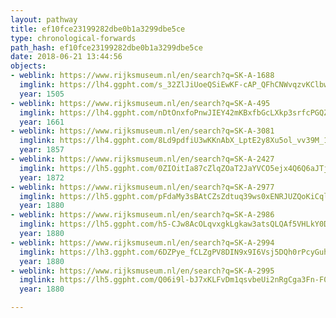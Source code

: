 ```yaml
---
layout: pathway
title: ef10fce23199282dbe0b1a3299dbe5ce
type: chronological-forwards
path_hash: ef10fce23199282dbe0b1a3299dbe5ce
date: 2018-06-21 13:44:56
objects:
- weblink: https://www.rijksmuseum.nl/en/search?q=SK-A-1688
  imglink: https://lh4.ggpht.com/s_32ZlJiUoeQSiEwKF-cAP_QFhCNWvqzvKClbwpC6A_r-ziJvJumqG_8OPrdts4RPkOEwvZNSwV-jbcMM8GkYXdftJPy=s200
  year: 1505
- weblink: https://www.rijksmuseum.nl/en/search?q=SK-A-495
  imglink: https://lh4.ggpht.com/nDtOnxfoPnwJIEY42mKBxfbGcLXkp3srfcPGQZrmcJ1bsFywcLyIsf8nIgXmMnpiNhFv9bnKZ9Yqw8Q9sf0Hh1H21Rc=s200
  year: 1661
- weblink: https://www.rijksmuseum.nl/en/search?q=SK-A-3081
  imglink: https://lh4.ggpht.com/8Ld9pdfiU3wKKnAbX_LptE2y8Xu5ol_vv39M_1zSKZV493Baj3i54B6B6uam49Dx6SiT6hn4o_Y8INP7UV6r1Apb2w=s200
  year: 1857
- weblink: https://www.rijksmuseum.nl/en/search?q=SK-A-2427
  imglink: https://lh5.ggpht.com/0ZIOitIa87cZlqZOaT2JaYVCO5ejx4Q6Q6aJTjEcoMy1nTROznhuprg_FBn5TJwEDUOAzq8HjANa5LRLnO_EqU0zK1E=s200
  year: 1872
- weblink: https://www.rijksmuseum.nl/en/search?q=SK-A-2977
  imglink: https://lh5.ggpht.com/pFdaMy3sBAtCZsZdtuq39ws0xENRJUZQoKiCql-V071T5o2CiD6LD5zho8EBC--BBhL5Rn9sO4kLSZ2twoibuZvPMcmH=s200
  year: 1880
- weblink: https://www.rijksmuseum.nl/en/search?q=SK-A-2986
  imglink: https://lh5.ggpht.com/h5-CJw8AcOLqvxgkLgkaw3atsQLQAf5VHLkY0DrRxEcDwxiYSucjASVwBDuther81lI10gqxcsVK0vc_GeTAB94ycg=s200
  year: 1880
- weblink: https://www.rijksmuseum.nl/en/search?q=SK-A-2994
  imglink: https://lh3.ggpht.com/6DZPye_fCLZgPV8DIN9x9I6Vsj5DQh0rPcyGuhESKwwA7OSpEToW_3-qH2ag7qRBJPG_Mu1O1v12CEeTxeWooHAz4uc=s200
  year: 1880
- weblink: https://www.rijksmuseum.nl/en/search?q=SK-A-2995
  imglink: https://lh5.ggpht.com/Q06i9l-bJ7xKLFvDm1qsvbeUi2nRgCga3Fn-F0K7Q4HxoWHSL6RjvOhJ_i-x3qJ8WWE8Z1y8yGM-1Xm2uoWIF5W17Q=s200
  year: 1880

---
```

